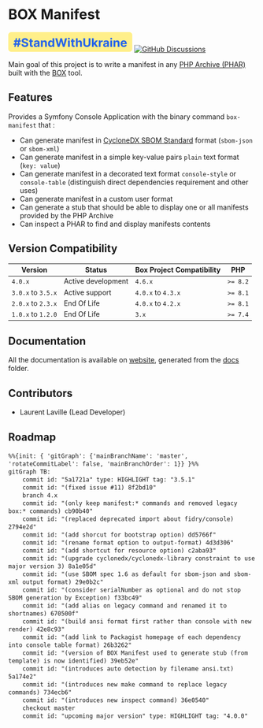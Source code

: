 <!-- markdownlint-disable MD013 MD033 -->
# BOX Manifest

[![StandWithUkraine](https://raw.githubusercontent.com/vshymanskyy/StandWithUkraine/main/badges/StandWithUkraine.svg)](https://github.com/vshymanskyy/StandWithUkraine/blob/main/docs/README.md)
[![GitHub Discussions](https://img.shields.io/github/discussions/llaville/box-manifest)](https://github.com/llaville/box-manifest/discussions)

Main goal of this project is to write a manifest in any [PHP Archive (PHAR)][php-phar] built with the [BOX][box-project] tool.

## Features

Provides a Symfony Console Application with the binary command `box-manifest` that :

- Can generate manifest in [CycloneDX SBOM Standard][cyclonedx] format (`sbom-json` or `sbom-xml`)
- Can generate manifest in a simple key-value pairs `plain` text format (`key: value`)
- Can generate manifest in a decorated text format `console-style` or `console-table` (distinguish direct dependencies requirement and other uses)
- Can generate manifest in a custom user format
- Can generate a stub that should be able to display one or all manifests provided by the PHP Archive
- Can inspect a PHAR to find and display manifests contents

## Version Compatibility

| Version            | Status             | Box Project Compatibility | PHP      |
|--------------------|--------------------|---------------------------|----------|
| `4.0.x`            | Active development | `4.6.x`                   | `>= 8.2` |
| `3.0.x` to `3.5.x` | Active support     | `4.0.x` to `4.3.x`        | `>= 8.1` |
| `2.0.x` to `2.3.x` | End Of Life        | `4.0.x` to `4.2.x`        | `>= 8.1` |
| `1.0.x` to `1.2.0` | End Of Life        | `3.x`                     | `>= 7.4` |

## Documentation

All the documentation is available on [website][docs-website], generated from the [docs][docs-folder] folder.

## Contributors

- Laurent Laville (Lead Developer)

## Roadmap

```mermaid
%%{init: { 'gitGraph': {'mainBranchName': 'master', 'rotateCommitLabel': false, 'mainBranchOrder': 1}} }%%
gitGraph TB:
    commit id: "5a1721a" type: HIGHLIGHT tag: "3.5.1"
    commit id: "(fixed issue #11) 8f2bd10"
    branch 4.x
    commit id: "(only keep manifest:* commands and removed legacy box:* commands) cb90b40"
    commit id: "(replaced deprecated import about fidry/console) 2794e2d"
    commit id: "(add shorcut for bootstrap option) dd5766f"
    commit id: "(rename format option to output-format) 4d3d306"
    commit id: "(add shortcut for resource option) c2aba93"
    commit id: "(upgrade cyclonedx/cyclonedx-library constraint to use major version 3) 8a1e05d"
    commit id: "(use SBOM spec 1.6 as default for sbom-json and sbom-xml output format) 29e0b2c"
    commit id: "(consider serialNumber as optional and do not stop SBOM generation by Exception) f33bc49"
    commit id: "(add alias on legacy command and renamed it to shortnames) 670500f"
    commit id: "(build ansi format first rather than console with new render) 42e8c93"
    commit id: "(add link to Packagist homepage of each dependency into console table format) 26b3262"
    commit id: "(version of BOX Manifest used to generate stub (from template) is now identified) 39eb52e"
    commit id: "(introduces auto detection by filename ansi.txt) 5a174e2"
    commit id: "(introduces new make command to replace legacy commands) 734ecb6"
    commit id: "(introduces new inspect command) 36e0540"
    checkout master
    commit id: "upcoming major version" type: HIGHLIGHT tag: "4.0.0"
```

[php-phar]: https://www.php.net/phar
[box-project]: https://github.com/box-project/box
[cyclonedx]: https://github.com/CycloneDX
[docs-folder]: https://github.com/llaville/box-manifest/tree/4.x/docs
[docs-website]: https://llaville.github.io/box-manifest/4.x
